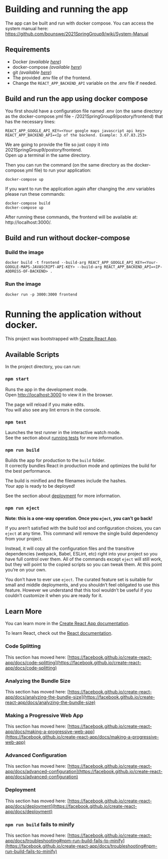 # Building and running the app
The app can be built and run with docker compose. 
You can access the system manual here: https://github.com/bounswe/2021SpringGroup9/wiki/System-Manual

## Requirements

* Docker _(available [here](https://docs.docker.com/get-docker/)_)
* docker-compose _(available [here](https://docs.docker.com/compose/install/)_)
* git _(available [here](https://git-scm.com/downloads)_)
* The provided .env file of the frontend.
* Change the `REACT_APP_BACKEND_API` variable on the .env file if needed.

## Build and run the app using docker compose
You first should have a configuration file named .env (on the same directory as the docker-compose.yml file - /2021SpringGroup9/postory/frontend) that has the necessary lines:

```
REACT_APP_GOOGLE_API_KEY=<Your google maps javascript api key> 
REACT_APP_BACKEND_API=<Ip of the backend. Example: 3.67.83.253>
```
We are going to provide the file so just copy it into 2021SpringGroup9/postory/frontend.\
Open up a terminal in the same directory.


Then you can run the command (on the same directory as the docker-compose.yml file) to run your application:

```
docker-compose up
```

If you want to run the application again after changing the .env variables please run these commands:
```
docker-compose build
docker-compose up
```




After running these commands, the frontend will be available at: http://localhost:3000/. 


## Build and run without docker-compose
### Build the image
```
docker build -t frontend --build-arg REACT_APP_GOOGLE_API_KEY=<Your-GOOGLE-MAPS-JAVASCRIPT-API-KEY> --build-arg REACT_APP_BACKEND_API=<IP-ADDRESS-OF-BACKEND> .
```
### Run the image
```
docker run -p 3000:3000 frontend
```


# Running the application without docker.

This project was bootstrapped with [Create React App](https://github.com/facebook/create-react-app).

## Available Scripts

In the project directory, you can run:

### `npm start`

Runs the app in the development mode.\
Open [http://localhost:3000](http://localhost:3000) to view it in the browser.

The page will reload if you make edits.\
You will also see any lint errors in the console.

### `npm test`

Launches the test runner in the interactive watch mode.\
See the section about [running tests](https://facebook.github.io/create-react-app/docs/running-tests) for more information.

### `npm run build`

Builds the app for production to the `build` folder.\
It correctly bundles React in production mode and optimizes the build for the best performance.

The build is minified and the filenames include the hashes.\
Your app is ready to be deployed!

See the section about [deployment](https://facebook.github.io/create-react-app/docs/deployment) for more information.

### `npm run eject`

**Note: this is a one-way operation. Once you `eject`, you can’t go back!**

If you aren’t satisfied with the build tool and configuration choices, you can `eject` at any time. This command will remove the single build dependency from your project.

Instead, it will copy all the configuration files and the transitive dependencies (webpack, Babel, ESLint, etc) right into your project so you have full control over them. All of the commands except `eject` will still work, but they will point to the copied scripts so you can tweak them. At this point you’re on your own.

You don’t have to ever use `eject`. The curated feature set is suitable for small and middle deployments, and you shouldn’t feel obligated to use this feature. However we understand that this tool wouldn’t be useful if you couldn’t customize it when you are ready for it.

## Learn More

You can learn more in the [Create React App documentation](https://facebook.github.io/create-react-app/docs/getting-started).

To learn React, check out the [React documentation](https://reactjs.org/).

### Code Splitting

This section has moved here: [https://facebook.github.io/create-react-app/docs/code-splitting](https://facebook.github.io/create-react-app/docs/code-splitting)

### Analyzing the Bundle Size

This section has moved here: [https://facebook.github.io/create-react-app/docs/analyzing-the-bundle-size](https://facebook.github.io/create-react-app/docs/analyzing-the-bundle-size)

### Making a Progressive Web App

This section has moved here: [https://facebook.github.io/create-react-app/docs/making-a-progressive-web-app](https://facebook.github.io/create-react-app/docs/making-a-progressive-web-app)

### Advanced Configuration

This section has moved here: [https://facebook.github.io/create-react-app/docs/advanced-configuration](https://facebook.github.io/create-react-app/docs/advanced-configuration)

### Deployment

This section has moved here: [https://facebook.github.io/create-react-app/docs/deployment](https://facebook.github.io/create-react-app/docs/deployment)

### `npm run build` fails to minify

This section has moved here: [https://facebook.github.io/create-react-app/docs/troubleshooting#npm-run-build-fails-to-minify](https://facebook.github.io/create-react-app/docs/troubleshooting#npm-run-build-fails-to-minify)
